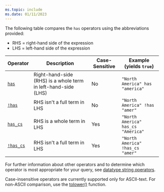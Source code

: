 ```yaml
---
ms.topic: include
ms.date: 01/11/2023
---
```


The following table compares the `has` operators using the abbreviations provided:

* RHS = right-hand side of the expression
* LHS = left-hand side of the expression

|Operator   |Description   |Case-Sensitive  |Example (yields `true`)  |
|-----------|--------------|----------------|-------------------------|
|[`has`](../kusto/query/has-operator.md) |Right-hand-side (RHS) is a whole term in left-hand-side (LHS) |No |`"North America" has "america"`|
|[`!has`](../kusto/query/not-has-operator.md) |RHS isn't a full term in LHS |No |`"North America" !has "amer"`|
|[`has_cs`](../kusto/query/has-cs-operator.md) |RHS is a whole term in LHS |Yes |`"North America" has_cs "America"`|
|[`!has_cs`](../kusto/query/not-has-cs-operator.md) |RHS isn't a full term in LHS |Yes |`"North America" !has_cs "amer"`|

For further information about other operators and to determine which operator is most appropriate for your query, see [datatype string operators](../kusto/query/datatypes-string-operators.md).

Case-insensitive operators are currently supported only for ASCII-text. For non-ASCII comparison, use the [tolower()](../kusto/query/tolowerfunction.md) function.

